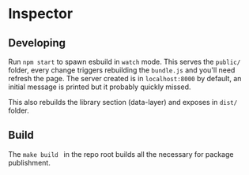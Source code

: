 
# Inspector

## Developing 
Run `npm start` to spawn esbuild in `watch` mode. This serves the `public/` folder, every change triggers rebuilding the `bundle.js` and you'll need refresh the page. The server created is in `localhost:8000` by default, an initial message is printed but it probably quickly missed. 

This also rebuilds the library section (data-layer) and exposes in `dist/` folder.

## Build
The `make build ` in the repo root builds all the necessary for package publishment. 